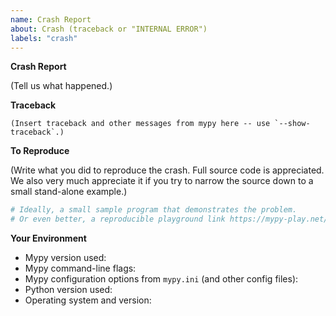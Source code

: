```yaml
---
name: Crash Report
about: Crash (traceback or "INTERNAL ERROR")
labels: "crash"
---
```


<!--
  Use this form only if mypy reports an "INTERNAL ERROR" and/or gives a traceback.
  Please include the traceback and all other messages below (use `mypy --show-traceback`).
-->

**Crash Report**

(Tell us what happened.)

**Traceback**

```python-traceback
(Insert traceback and other messages from mypy here -- use `--show-traceback`.)
```

**To Reproduce**

(Write what you did to reproduce the crash.  Full source code is
appreciated.  We also very much appreciate it if you try to narrow the
source down to a small stand-alone example.)

```python
# Ideally, a small sample program that demonstrates the problem.
# Or even better, a reproducible playground link https://mypy-play.net/ (use the "Gist" button)
```

**Your Environment**

<!-- Include as many relevant details about the environment you experienced the bug in -->

- Mypy version used:
- Mypy command-line flags:
- Mypy configuration options from `mypy.ini` (and other config files):
- Python version used:
- Operating system and version:

<!--
You can freely edit this text, please remove all the lines
you believe are unnecessary.
-->

